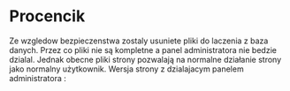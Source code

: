 # Procencik
Ze wzgledow bezpieczenstwa zostaly usuniete pliki do laczenia z baza danych. 
Przez co pliki nie są kompletne a panel administratora nie bedzie dzialal. Jednak obecne pliki strony pozwalają na normalne działanie strony jako normalny użytkownik.  Wersja strony z dzialajacym panelem administratora :  
